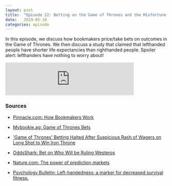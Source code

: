 ```yaml
---
layout: post
title:  "Episode 22: Betting on the Game of Thrones and the Misfortune of Lefthandedness"
date:   2019-05-10
categories: episode
---
```


In this episode, we discuss how bookmakers price/take bets on outcomes in the Game of Thrones. We then discuss a study that claimed that lefthanded people have shorter life expectancies than righthanded people. Spoiler alert: lefthanders have nothing to worry about!

<iframe src="https://anchor.fm/databytes/embed/episodes/22-Betting-on-the-Game-of-Thrones-and-the-Misfortune-of-Lefthandedness-e3rkh6" height="102px" width="400px" frameborder="0" scrolling="no"></iframe>

### Sources

* [Pinnacle.com: How Bookmakers Work](https://www.pinnacle.com/en/betting-articles/Betting-Strategy/how-bookmakers-work/SF72KYQE4FZAA4TZ)
 
* [Mybookie.ag: Game of Thrones Bets](https://mybookie.ag/sportsbook/got/)

* ['Game of Thrones' Betting Halted After Suspicious Rash of Wagers on Long Shot to Win Iron Throne](https://www.onlinegambling.com/news/2018/03/game-of-thrones-betting-halted-after-suspicious-wagers-on-iron-throne/)

* [OddsShark: Bet on Who Will be Ruling Westeros](https://www.oddsshark.com/entertainment/game-thrones-prop-odds-bet-who-will-be-ruling-westeros)

* [Nature.com: The power of prediction markets](https://www.nature.com/news/the-power-of-prediction-markets-1.20820)

* [Psychology Bulletin: Left-handedness: a marker for decreased survival fitness.](https://www.ncbi.nlm.nih.gov/pubmed/2006231)